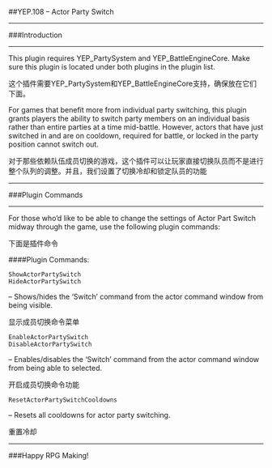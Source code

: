 ##YEP.108 – Actor Party Switch
***
###Introduction
***
This plugin requires YEP_PartySystem and YEP_BattleEngineCore. Make sure this plugin is located under both plugins in the plugin list.

这个插件需要YEP_PartySystem和YEP_BattleEngineCore支持，确保放在它们下面。

For games that benefit more from individual party switching, this plugin grants players the ability to switch party members on an individual basis rather than entire parties at a time mid-battle. However, actors that have just switched in and are on cooldown, required for battle, or locked in the party position cannot switch out.

对于那些依赖队伍成员切换的游戏，这个插件可以让玩家直接切换队员而不是进行整个队列的调整。并且，我们设置了切换冷却和锁定队员的功能

***
###Plugin Commands
***
For those who’d like to be able to change the settings of Actor Part Switch midway through the game, use the following plugin commands:

下面是插件命令

####Plugin Commands:

	ShowActorPartySwitch
	HideActorPartySwitch
– Shows/hides the ‘Switch’ command from the actor command window from being visible.

显示成员切换命令菜单

	EnableActorPartySwitch
	DisableActorPartySwitch
– Enables/disables the ‘Switch’ command from the actor command window from being able to selected.

开启成员切换命令功能

	ResetActorPartySwitchCooldowns
– Resets all cooldowns for actor party switching.

重置冷却

***
###Happy RPG Making!

